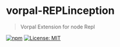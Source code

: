 # vorpal-REPLinception
> Vorpal Extension for node Repl

[![npm](https://img.shields.io/npm/v/vorpal-replinception.svg)](https://www.npmjs.com/package/vorpal-replinception)
[![License: MIT](https://img.shields.io/badge/License-MIT-blue.svg)](https://opensource.org/licenses/MIT)

